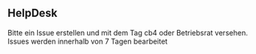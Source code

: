 ## HelpDesk

Bitte ein Issue erstellen und mit dem Tag cb4 oder Betriebsrat versehen. Issues werden innerhalb von 7 Tagen
bearbeitet
